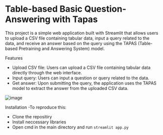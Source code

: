 # Table-based Basic Question-Answering with Tapas
This project is a simple web application built with Streamlit that allows users to upload a CSV file containing tabular data, input a query related to the data, and receive an answer based on the query using the TAPAS (Table-based Pretraining and Answering System) model.

Features
- Upload CSV file: Users can upload a CSV file containing tabular data directly through the web interface.
- Input query: Users can input a question or query related to the data.
- Get answer: Upon submitting the query, the application uses the TAPAS model to extract the answer from the uploaded CSV data.

![image](https://github.com/wannasleepforlong/Basic-Question-Answerer-distilBERT/assets/109717763/decc9ae3-2bad-4c75-8e87-09b33df71f52)

Installation
-To reproduce this:
  - Clone the repositiry
  - Install neccessary libraries
  - Open cmd in the main directory and run `streamlit app.py`
